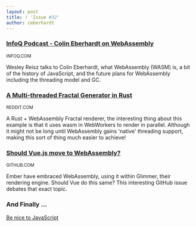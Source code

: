 ```yaml
---
layout: post
title: ! 'Issue #32'
author: ceberhardt
---
```


### [InfoQ Podcast - Colin Eberhardt on WebAssembly](https://www.infoq.com/podcasts/colin-eberhardt-webassembly?utm_source=link&utm_medium=twitter&utm_campaign=calendar)

<small>INFOQ.COM</small>

Wesley Reisz talks to Colin Eberhardt, what WebAssembly (WASM) is, a bit of the history of JavaScript, and the future plans for WebAssembly including the threading model and GC.

### [A Multi-threaded Fractal Generator in Rust](https://www.reddit.com/r/rust/comments/8hdq5r/a_rust_javascript_web_workers_fractal_renderer/)

<small>REDDIT.COM</small>

A Rust + WebAssembly Fractal renderer, the interesting thing about this example is that it uses wasm in WebWorkers to render in parallel. Although it might not be long until WebAssembly gains 'native' threading support, making this sort of thing much easier to achieve!

### [Should Vue.js move to WebAssembly?](https://github.com/vuejs/vue/issues/8193)

<small>GITHUB.COM</small>

Ember have embraced WebAssembly, using it within Glimmer, their rendering engine. Should Vue do this same? This interesting GitHub issue debates that exact topic.

### And Finally ...

[Be nice to JavaScript](https://twitter.com/getify/status/997098808344547328)